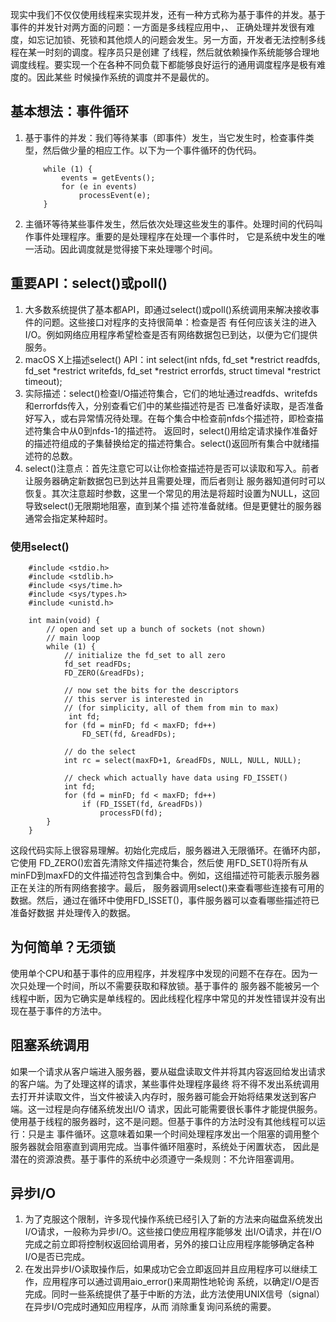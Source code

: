 现实中我们不仅仅使用线程来实现并发，还有一种方式称为基于事件的并发。基于事件的并发针对两方面的问题：一方面是多线程应用中，、
正确处理并发很有难度，如忘记加锁、死锁和其他烦人的问题会发生。另一方面，开发者无法控制多线程在某一时刻的调度。程序员只是创建
了线程，然后就依赖操作系统能够合理地调度线程。要实现一个在各种不同负载下都能够良好运行的通用调度程序是极有难度的。因此某些
时候操作系统的调度并不是最优的。
## 基本想法：事件循环
1. 基于事件的并发：我们等待某事（即事件）发生，当它发生时，检查事件类型，然后做少量的相应工作。以下为一个事件循环的伪代码。
    ```
        while (1) { 
            events = getEvents();
            for (e in events)
                processEvent(e);
        }
    ```
1. 主循环等待某些事件发生，然后依次处理这些发生的事件。处理时间的代码叫作事件处理程序。重要的是处理程序在处理一个事件时，
它是系统中发生的唯一活动。因此调度就是觉得接下来处理哪个时间。
## 重要API：select()或poll()
1. 大多数系统提供了基本都API，即通过select()或poll()系统调用来解决接收事件的问题。这些接口对程序的支持很简单：检查是否
有任何应该关注的进入I/O。例如网络应用程序希望检查是否有网络数据包已到达，以便为它们提供服务。
1. macOS X上描述select() API：int select(int nfds, fd_set *restrict readfds, fd_set *restrict writefds, 
fd_set *restrict errorfds, struct timeval *restrict timeout);
1. 实际描述：select()检查I/O描述符集合，它们的地址通过readfds、writefds和errorfds传入，分别查看它们中的某些描述符是否
已准备好读取，是否准备好写入，或右异常情况待处理。在每个集合中检查前nfds个描述符，即检查描述符集合中从0到nfds-1的描述符。
返回时，select()用给定请求操作准备好的描述符组成的子集替换给定的描述符集合。select()返回所有集合中就绪描述符的总数。
1. select()注意点：首先注意它可以让你检查描述符是否可以读取和写入。前者让服务器确定新数据包已到达并且需要处理，而后者则让
服务器知道何时可以恢复。其次注意超时参数，这里一个常见的用法是将超时设置为NULL，这回导致select()无限期地阻塞，直到某个描
述符准备就绪。但是更健壮的服务器通常会指定某种超时。
### 使用select()
```
    #include <stdio.h> 
    #include <stdlib.h> 
    #include <sys/time.h> 
    #include <sys/types.h> 
    #include <unistd.h> 
    
    int main(void) { 
        // open and set up a bunch of sockets (not shown) 
        // main loop 
        while (1) { 
            // initialize the fd_set to all zero 
            fd_set readFDs; 
            FD_ZERO(&readFDs); 
            
            // now set the bits for the descriptors 
            // this server is interested in 
            // (for simplicity, all of them from min to max) 
             int fd; 
            for (fd = minFD; fd < maxFD; fd++) 
                FD_SET(fd, &readFDs); 
             
            // do the select 
            int rc = select(maxFD+1, &readFDs, NULL, NULL, NULL); 
            
            // check which actually have data using FD_ISSET() 
            int fd; 
            for (fd = minFD; fd < maxFD; fd++) 
                if (FD_ISSET(fd, &readFDs)) 
                    processFD(fd); 
        } 
    }
```
这段代码实际上很容易理解。初始化完成后，服务器进入无限循环。在循环内部，它使用 FD_ZERO()宏首先清除文件描述符集合，然后使
用FD_SET()将所有从minFD到maxFD的文件描述符包含到集合中。例如，这组描述符可能表示服务器正在关注的所有网络套接字。最后，
服务器调用select()来查看哪些连接有可用的数据。然后，通过在循环中使用FD_ISSET()，事件服务器可以查看哪些描述符已准备好数据
并处理传入的数据。
## 为何简单？无须锁
使用单个CPU和基于事件的应用程序，并发程序中发现的问题不在存在。因为一次只处理一个时间，所以不需要获取和释放锁。基于事件的
服务器不能被另一个线程中断，因为它确实是单线程的。因此线程化程序中常见的并发性错误并没有出现在基于事件的方法中。
## 阻塞系统调用
如果一个请求从客户端进入服务器，要从磁盘读取文件并将其内容返回给发出请求的客户端。为了处理这样的请求，某些事件处理程序最终
将不得不发出系统调用去打开并读取文件，当文件被读入内存时，服务器可能会开始将结果发送到客户端。这一过程是向存储系统发出I/O
请求，因此可能需要很长事件才能提供服务。使用基于线程的服务器时，这不是问题。但基于事件的方法时没有其他线程可以运行：只是主
事件循环。这意味着如果一个时间处理程序发出一个阻塞的调用整个服务器就会阻塞直到调用完成。当事件循环阻塞时，系统处于闲置状态，
因此是潜在的资源浪费。基于事件的系统中必须遵守一条规则：不允许阻塞调用。
## 异步I/O
1. 为了克服这个限制，许多现代操作系统已经引入了新的方法来向磁盘系统发出I/O请求，一般称为异步I/O。这些接口使应用程序能够发
出I/O请求，并在I/O完成之前立即将控制权返回给调用者，另外的接口让应用程序能够确定各种I/O是否已完成。
1. 在发出异步I/O读取操作后，如果成功它会立即返回并且应用程序可以继续工作，应用程序可以通过调用aio_error()来周期性地轮询
系统，以确定I/O是否完成。同时一些系统提供了基于中断的方法，此方法使用UNIX信号（signal）在异步I/O完成时通知应用程序，从而
消除重复询问系统的需要。
